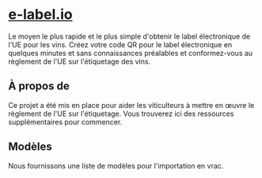 # [e-label.io](https://fr.e-label.io)
Le moyen le plus rapide et le plus simple d'obtenir le label électronique de l'UE pour les vins. Créez votre code QR pour le label électronique en quelques minutes et sans connaissances préalables et conformez-vous au règlement de l'UE sur l'étiquetage des vins.

## À propos de
Ce projet a été mis en place pour aider les viticulteurs à mettre en œuvre le règlement de l'UE sur l'étiquetage. Vous trouverez ici des ressources supplémentaires pour commencer.

## Modèles
Nous fournissons une liste de modèles pour l'importation en vrac.

